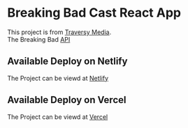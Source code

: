 # Breaking Bad Cast React App

This project is from [Traversy Media](https://www.youtube.com/watch?v=YaioUnMw0mo).
<br/>
The Breaking Bad [API](https://www.breakingbadapi.com/api/)

## Available Deploy on Netlify

The Project can be viewd at [Netlify](https://breaking-bad-react-m.netlify.app/)

## Available Deploy on Vercel

The Project can be viewd at [Vercel](https://breaking-bad-cast-two.vercel.app/)
